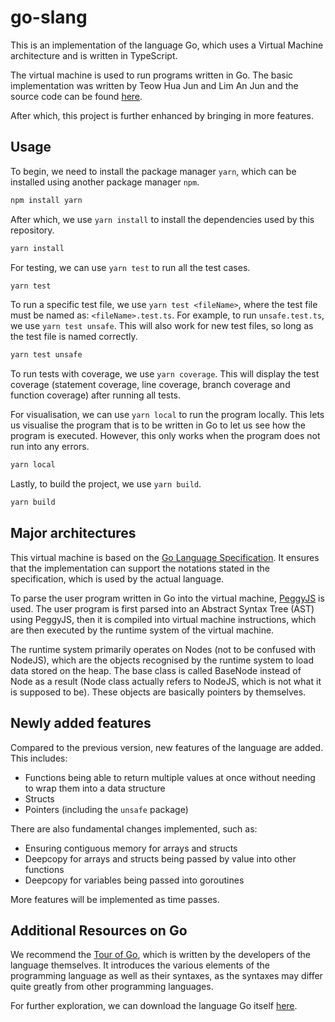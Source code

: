 # go-slang

This is an implementation of the language Go, which uses a Virtual Machine architecture and is written in TypeScript.

The virtual machine is used to run programs written in Go. The basic implementation was written by Teow Hua Jun and Lim An Jun and the source code can be found [here](https://github.com/huajun07/go-virtual-machine).

After which, this project is further enhanced by bringing in more features.

## Usage

To begin, we need to install the package manager `yarn`, which can be installed using another package manager `npm`.

```sh
npm install yarn
```

After which, we use `yarn install` to install the dependencies used by this repository.

```sh
yarn install
```

For testing, we can use `yarn test` to run all the test cases.

```sh
yarn test
```

To run a specific test file, we use `yarn test <fileName>`, where the test file must be named as: `<fileName>.test.ts`. For example, to run `unsafe.test.ts`, we use `yarn test unsafe`. This will also work for new test files, so long as the test file is named correctly.

```sh
yarn test unsafe
```

To run tests with coverage, we use `yarn coverage`. This will display the test coverage (statement coverage, line coverage, branch coverage and function coverage) after running all tests.

For visualisation, we can use `yarn local` to run the program locally. This lets us visualise the program that is to be written in Go to let us see how the program is executed. However, this only works when the program does not run into any errors.

```sh
yarn local
```

Lastly, to build the project, we use `yarn build`.

```sh
yarn build
```

## Major architectures

This virtual machine is based on the [Go Language Specification](https://go.dev/ref/spec). It ensures that the implementation can support the notations stated in the specification, which is used by the actual language.

To parse the user program written in Go into the virtual machine, [PeggyJS](https://peggyjs.org/) is used. The user program is first parsed into an Abstract Syntax Tree (AST) using PeggyJS, then it is compiled into virtual machine instructions, which are then executed by the runtime system of the virtual machine.

The runtime system primarily operates on Nodes (not to be confused with NodeJS), which are the objects recognised by the runtime system to load data stored on the heap. The base class is called BaseNode instead of Node as a result (Node class actually refers to NodeJS, which is not what it is supposed to be). These objects are basically pointers by themselves.

## Newly added features

Compared to the previous version, new features of the language are added. This includes:

- Functions being able to return multiple values at once without needing to wrap them into a data structure
- Structs
- Pointers (including the `unsafe` package)

There are also fundamental changes implemented, such as:

- Ensuring contiguous memory for arrays and structs
- Deepcopy for arrays and structs being passed by value into other functions
- Deepcopy for variables being passed into goroutines

More features will be implemented as time passes.

## Additional Resources on Go

We recommend the [Tour of Go](https://go.dev/tour/welcome/1), which is written by the developers of the language themselves. It introduces the various elements of the programming language as well as their syntaxes, as the syntaxes may differ quite greatly from other programming languages.

For further exploration, we can download the language Go itself [here](https://go.dev/doc/install).